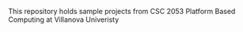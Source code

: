 This repository holds sample projects from CSC 2053 Platform Based Computing at Villanova Univeristy